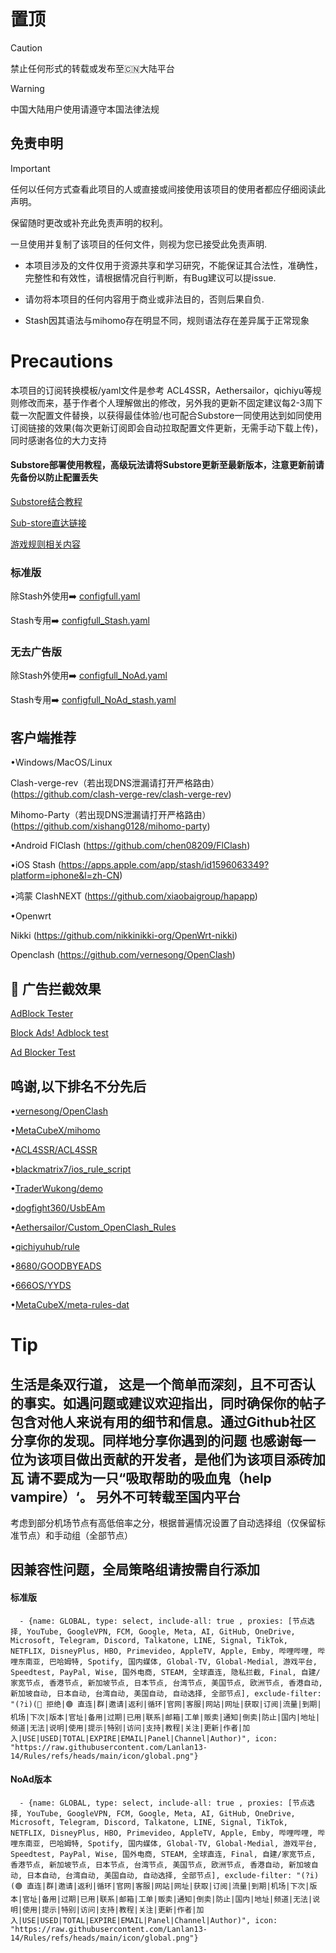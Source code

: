 # 置顶

> [!Caution]
> 禁止任何形式的转载或发布至🇨🇳大陆平台

> [!WARNING]
> 中国大陆用户使用请遵守本国法律法规

## 免责申明

> [!IMPORTANT]
> 任何以任何方式查看此项目的人或直接或间接使用该项目的使用者都应仔细阅读此声明。
>
> 保留随时更改或补充此免责声明的权利。
>
> 一旦使用并复制了该项目的任何文件，则视为您已接受此免责声明.

- 本项目涉及的文件仅用于资源共享和学习研究，不能保证其合法性，准确性，完整性和有效性，请根据情况自行判断，有Bug建议可以提issue.

- 请勿将本项目的任何内容用于商业或非法目的，否则后果自负.

- Stash因其语法与mihomo存在明显不同，规则语法存在差异属于正常现象



# Precautions
本项目的订阅转换模板/yaml文件是参考 ACL4SSR，Aethersailor，qichiyu等规则修改而来，基于作者个人理解做出的修改，另外我的更新不固定建议每2-3周下载一次配置文件替换，以获得最佳体验/也可配合Substore一同使用达到如同使用订阅链接的效果(每次更新订阅即会自动拉取配置文件更新，无需手动下载上传)，同时感谢各位的大力支持
#### Substore部署使用教程，高级玩法请将Substore更新至最新版本，注意更新前请先备份以防止配置丢失
[Substore结合教程](https://github.com/Lanlan13-14/Rules/blob/main/Others/Substore.md)

[Sub-store直达链接](https://github.com/sub-store-org/Sub-Store)

[游戏规则相关内容](https://github.com/FQrabbit/SSTap-Rule)

### 标准版

除Stash外使用➡️
[configfull.yaml](https://github.com/Lanlan13-14/Rules/blob/main/configfull.yaml)

Stash专用➡️
[configfull_Stash.yaml](https://github.com/Lanlan13-14/Rules/blob/main/configfull_Stash.yaml)

### 无去广告版

除Stash外使用➡️
[configfull_NoAd.yaml](https://github.com/Lanlan13-14/Rules/blob/main/configfull_NoAd.yaml)

Stash专用➡️
[configfull_NoAd_stash.yaml](https://github.com/Lanlan13-14/Rules/blob/main/configfull_NoAd_Stash.yaml)


## 客户端推荐
•Windows/MacOS/Linux

Clash-verge-rev（若出现DNS泄漏请打开严格路由）
(https://github.com/clash-verge-rev/clash-verge-rev)

Mihomo-Party（若出现DNS泄漏请打开严格路由）
(https://github.com/xishang0128/mihomo-party)

•Android 
FlClash
(https://github.com/chen08209/FlClash)

•iOS
Stash
(https://apps.apple.com/app/stash/id1596063349?platform=iphone&l=zh-CN)

•鸿蒙
ClashNEXT
(https://github.com/xiaobaigroup/hapapp)


•Openwrt

Nikki
(https://github.com/nikkinikki-org/OpenWrt-nikki)

Openclash
(https://github.com/vernesong/OpenClash)

<h2 id="c">🚫 广告拦截效果</h2>

[AdBlock Tester](https://adblock-tester.com)

[Block Ads! Adblock test](https://blockads.fivefilters.org/)

[Ad Blocker Test](https://adblock.turtlecute.org/)

## 鸣谢,以下排名不分先后

•[vernesong/OpenClash](https://github.com/vernesong/OpenClash)

•[MetaCubeX/mihomo](https://github.com/MetaCubeX/mihomo)

•[ACL4SSR/ACL4SSR](https://github.com/ACL4SSR/ACL4SSR)

•[blackmatrix7/ios_rule_script](https://github.com/blackmatrix7/ios_rule_script)

•[TraderWukong/demo](https://github.com/TraderWukong/demo)

•[dogfight360/UsbEAm](https://github.com/dogfight360/UsbEAm)

•[Aethersailor/Custom_OpenClash_Rules](https://github.com/Aethersailor/Custom_OpenClash_Rules)

•[qichiyuhub/rule](https://github.com/qichiyuhub/rule)

•[8680/GOODBYEADS](https://github.com/8680/GOODBYEADS)

•[666OS/YYDS](https://github.com/666OS/YYDS)

•[MetaCubeX/meta-rules-dat](https://github.com/MetaCubeX/meta-rules-dat)


# Tip
生活是条双行道，
这是一个简单而深刻，且不可否认的事实。如遇问题或建议欢迎指出，同时确保你的帖子包含对他人来说有用的细节和信息。通过Github社区分享你的发现。同样地分享你遇到的问题
也感谢每一位为该项目做出贡献的开发者，是他们为该项目添砖加瓦
请不要成为一只“吸取帮助的吸血鬼（help vampire）‘。
另外不可转载至国内平台
-------------------------------------------------
考虑到部分机场节点有高低倍率之分，根据普遍情况设置了自动选择组（仅保留标准节点）和手动组（全部节点）

## 因兼容性问题，全局策略组请按需自行添加
#### 标准版
```
  - {name: GLOBAL, type: select, include-all: true , proxies: [节点选择, YouTube, GoogleVPN, FCM, Google, Meta, AI, GitHub, OneDrive, Microsoft, Telegram, Discord, Talkatone, LINE, Signal, TikTok, NETFLIX, DisneyPlus, HBO, Primevideo, AppleTV, Apple, Emby, 哔哩哔哩, 哔哩东南亚, 巴哈姆特, Spotify, 国内媒体, Global-TV, Global-Medial, 游戏平台, Speedtest, PayPal, Wise, 国外电商, STEAM, 全球直连, 隐私拦截, Final, 自建/家宽节点, 香港节点, 新加坡节点, 日本节点, 台湾节点, 美国节点, 欧洲节点, 香港自动, 新加坡自动, 日本自动, 台湾自动, 美国自动, 自动选择, 全部节点], exclude-filter: "(?i)(🚫 拒绝|🟢 直连|群|邀请|返利|循环|官网|客服|网站|网址|获取|订阅|流量|到期|机场|下次|版本|官址|备用|过期|已用|联系|邮箱|工单|贩卖|通知|倒卖|防止|国内|地址|频道|无法|说明|使用|提示|特别|访问|支持|教程|关注|更新|作者|加入|USE|USED|TOTAL|EXPIRE|EMAIL|Panel|Channel|Author)", icon: "https://raw.githubusercontent.com/Lanlan13-14/Rules/refs/heads/main/icon/global.png"}
```

#### NoAd版本
```
  - {name: GLOBAL, type: select, include-all: true , proxies: [节点选择, YouTube, GoogleVPN, FCM, Google, Meta, AI, GitHub, OneDrive, Microsoft, Telegram, Discord, Talkatone, LINE, Signal, TikTok, NETFLIX, DisneyPlus, HBO, Primevideo, AppleTV, Apple, Emby, 哔哩哔哩, 哔哩东南亚, 巴哈姆特, Spotify, 国内媒体, Global-TV, Global-Medial, 游戏平台, Speedtest, PayPal, Wise, 国外电商, STEAM, 全球直连, Final, 自建/家宽节点, 香港节点, 新加坡节点, 日本节点, 台湾节点, 美国节点, 欧洲节点, 香港自动, 新加坡自动, 日本自动, 台湾自动, 美国自动, 自动选择, 全部节点], exclude-filter: "(?i)(🟢 直连|群|邀请|返利|循环|官网|客服|网站|网址|获取|订阅|流量|到期|机场|下次|版本|官址|备用|过期|已用|联系|邮箱|工单|贩卖|通知|倒卖|防止|国内|地址|频道|无法|说明|使用|提示|特别|访问|支持|教程|关注|更新|作者|加入|USE|USED|TOTAL|EXPIRE|EMAIL|Panel|Channel|Author)", icon: "https://raw.githubusercontent.com/Lanlan13-14/Rules/refs/heads/main/icon/global.png"}
```
